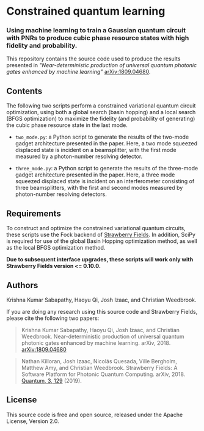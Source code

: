 # Constrained quantum learning

### Using machine learning to train a Gaussian quantum circuit with PNRs to produce cubic phase resource states with high fidelity and probability.


This repository contains the source code used to produce the results presented in *"Near-deterministic production of universal quantum photonic gates enhanced by machine learning"* [arXiv:1809.04680](https://arxiv.org/abs/1809.04680).

## Contents

The following two scripts perform a constrained variational quantum circuit optimization, using both a global search (basin hopping) and a local search (BFGS optimization) to maximize the fidelity (and probability of generating) the cubic phase resource state in the last mode.

* `two_mode.py`: a Python script to generate the results of the two-mode gadget architecture presented in the paper. Here, a two mode squeezed displaced state is incident on a beamsplitter, with the first mode measured by a photon-number resolving detector.

* `three_mode.py`: a Python script to generate the results of the three-mode gadget architecture presented in the paper. Here, a three mode squeezed displaced state is incident on an interferometer consisting of three beamsplitters, with the first and second modes measured by photon-number resolving detectors.


## Requirements

To construct and optimize the constrained variational quantum circuits, these scripts use the Fock backend of [Strawberry Fields](https://github.com/XanaduAI/strawberryfields). In addition, SciPy is required for use of the global Basin Hopping optimization method, as well as the local BFGS optimization method.

**Due to subsequent interface upgrades, these scripts will work only with Strawberry Fields version <= 0.10.0.**

## Authors

Krishna Kumar Sabapathy, Haoyu Qi, Josh Izaac, and Christian Weedbrook.

If you are doing any research using this source code and Strawberry Fields, please cite the following two papers:

> Krishna Kumar Sabapathy, Haoyu Qi, Josh Izaac, and Christian Weedbrook.  Near-deterministic production of universal quantum photonic gates enhanced by machine learning. arXiv, 2018. [arXiv:1809.04680](https://arxiv.org/abs/1809.04680)

> Nathan Killoran, Josh Izaac, Nicolás Quesada, Ville Bergholm, Matthew Amy, and Christian Weedbrook. Strawberry Fields: A Software Platform for Photonic Quantum Computing. arXiv, 2018. [Quantum, 3, 129](https://quantum-journal.org/papers/q-2019-03-11-129/) (2019).

## License

This source code is free and open source, released under the Apache License, Version 2.0.
